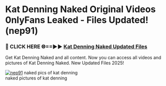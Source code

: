 # Kat Denning Naked Original Videos 0nlyFans Leaked - Files Updated! (nep91)

<h3>🔴 CLICK HERE 🌐==►► <a href="https://tinyurl.com/up5wt9bj" rel="nofollow">Kat Denning Naked Updated Files</a></h3>

Get Kat Denning Naked and all content. Now you can access all videos and pictures of Kat Denning Naked. New Updated Files 2025!

[![nep91](https://i.imgur.com/ABiUzMV.gif)](https://tinyurl.com/up5wt9bj)
naked pics of kat denning<br>
naked pictures of kat denning